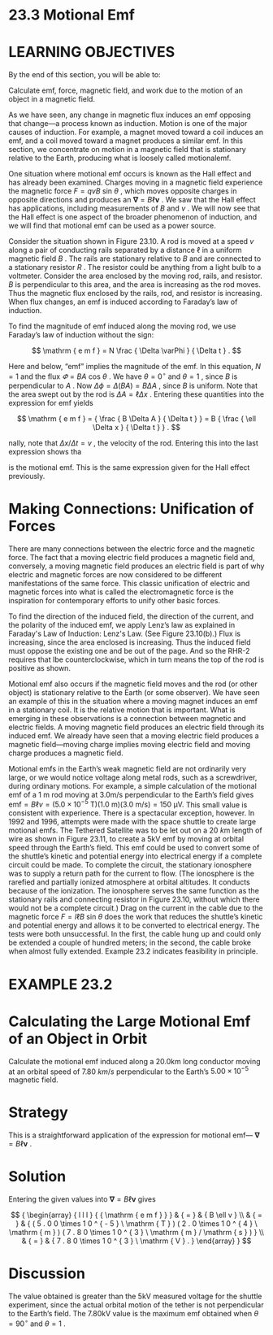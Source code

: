 # 23.3 Motional Emf

# LEARNING OBJECTIVES

By the end of this section, you will be able to:

Calculate emf, force, magnetic field, and work due to the motion of an object in a magnetic field.

As we have seen, any change in magnetic flux induces an emf opposing that change—a process known as induction. Motion is one of the major causes of induction. For example, a magnet moved toward a coil induces an emf, and a coil moved toward a magnet produces a similar emf. In this section, we concentrate on motion in a magnetic field that is stationary relative to the Earth, producing what is loosely called motionalemf.

One situation where motional emf occurs is known as the Hall effect and has already been examined. Charges moving in a magnetic field experience the magnetic force $F = q v B$ sin $\theta$ , which moves opposite charges in opposite directions and produces an $\mathbf { \nabla } = B \ell \boldsymbol { v }$ . We saw that the Hall effect has applications, including measurements of $B$ and $v$ . We will now see that the Hall effect is one aspect of the broader phenomenon of induction, and we will find that motional emf can be used as a power source.

Consider the situation shown in Figure 23.10. A rod is moved at a speed $v$ along a pair of conducting rails separated by a distance $\ell$ in a uniform magnetic field $B$ . The rails are stationary relative to $B$ and are connected to a stationary resistor $R$ . The resistor could be anything from a light bulb to a voltmeter. Consider the area enclosed by the moving rod, rails, and resistor. $B$ is perpendicular to this area, and the area is increasing as the rod moves. Thus the magnetic flux enclosed by the rails, rod, and resistor is increasing. When flux changes, an emf is induced according to Faraday’s law of induction.

To find the magnitude of emf induced along the moving rod, we use Faraday’s law of induction without the sign:

$$
\mathrm { e m f } = N \frac { \Delta \varPhi } { \Delta t } .
$$

Here and below, “emf” implies the magnitude of the emf. In this equation, $N = 1$ and the flux $\varPhi = B A$ cos $\theta$ . We have $\theta = 0 ^ { \circ }$ and $\theta = 1$ , since $B$ is perpendicular to $A$ . Now $\Delta \phi = \Delta ( B A ) = B \Delta A$ , since $B$ is uniform. Note that the area swept out by the rod is $\Delta A = \ell \Delta x$ . Entering these quantities into the expression for emf yields

$$
\mathrm { e m f } = { \frac { B \Delta A } { \Delta t } } = B { \frac { \ell \Delta x } { \Delta t } } .
$$

nally, note that $\Delta x / \Delta t = v$ , the velocity of the rod. Entering this into the last expression shows tha

is the motional emf. This is the same expression given for the Hall effect previously.

# Making Connections: Unification of Forces

There are many connections between the electric force and the magnetic force. The fact that a moving electric field produces a magnetic field and, conversely, a moving magnetic field produces an electric field is part of why electric and magnetic forces are now considered to be different manifestations of the same force. This classic unification of electric and magnetic forces into what is called the electromagnetic force is the inspiration for contemporary efforts to unify other basic forces.

To find the direction of the induced field, the direction of the current, and the polarity of the induced emf, we apply Lenz’s law as explained in Faraday's Law of Induction: Lenz's Law. (See Figure 23.10(b).) Flux is increasing, since the area enclosed is increasing. Thus the induced field must oppose the existing one and be out of the page. And so the RHR-2 requires that Ibe counterclockwise, which in turn means the top of the rod is positive as shown.

Motional emf also occurs if the magnetic field moves and the rod (or other object) is stationary relative to the Earth (or some observer). We have seen an example of this in the situation where a moving magnet induces an emf in a stationary coil. It is the relative motion that is important. What is emerging in these observations is a connection between magnetic and electric fields. A moving magnetic field produces an electric field through its induced emf. We already have seen that a moving electric field produces a magnetic field—moving charge implies moving electric field and moving charge produces a magnetic field.

Motional emfs in the Earth’s weak magnetic field are not ordinarily very large, or we would notice voltage along metal rods, such as a screwdriver, during ordinary motions. For example, a simple calculation of the motional emf of a 1 m rod moving at $3 . 0 \mathsf { m } / \mathsf { s }$ perpendicular to the Earth’s field gives $\mathrm { e m f } = B \ell v = ( 5 . 0 \times 1 0 ^ { - 5 } \ \mathrm { T ) ( 1 . 0 \ m ) ( 3 . 0 \ m / s ) = 1 5 0 \ \mu V } .$ This small value is consistent with experience. There is a spectacular exception, however. In 1992 and 1996, attempts were made with the space shuttle to create large motional emfs. The Tethered Satellite was to be let out on a $2 0 \ k \mathsf { m }$ length of wire as shown in Figure 23.11, to create a $5 \mathsf { k V }$ emf by moving at orbital speed through the Earth’s field. This emf could be used to convert some of the shuttle’s kinetic and potential energy into electrical energy if a complete circuit could be made. To complete the circuit, the stationary ionosphere was to supply a return path for the current to flow. (The ionosphere is the rarefied and partially ionized atmosphere at orbital altitudes. It conducts because of the ionization. The ionosphere serves the same function as the stationary rails and connecting resistor in Figure 23.10, without which there would not be a complete circuit.) Drag on the current in the cable due to the magnetic force $F = I \ell B$ sin $\theta$ does the work that reduces the shuttle’s kinetic and potential energy and allows it to be converted to electrical energy. The tests were both unsuccessful. In the first, the cable hung up and could only be extended a couple of hundred meters; in the second, the cable broke when almost fully extended. Example 23.2 indicates feasibility in principle.

# EXAMPLE 23.2

# Calculating the Large Motional Emf of an Object in Orbit

Calculate the motional emf induced along a $2 0 . 0 \mathsf { k m }$ long conductor moving at an orbital speed of $7 . 8 0 \ k m / s$ perpendicular to the Earth’s $5 . 0 0 \times 1 0 ^ { - 5 }$ magnetic field.

# Strategy

This is a straightforward application of the expression for motional emf— $\mathbf { \nabla } = B \ell \boldsymbol { v }$ .

# Solution

Entering the given values into $\mathbf { \nabla } = B \ell \boldsymbol { v }$ gives

$$
{ \begin{array} { l l l } { { \mathrm { e m f } } } & { = } & { B \ell v } \\ & { = } & { ( 5 . 0 0 \times 1 0 ^ { - 5 } \ \mathrm { T } ) ( 2 . 0 \times 1 0 ^ { 4 } \ \mathrm { m } ) ( 7 . 8 0 \times 1 0 ^ { 3 } \ \mathrm { m } / \mathrm { s } ) } \\ & { = } & { 7 . 8 0 \times 1 0 ^ { 3 } \ \mathrm { V } . } \end{array} }
$$

# Discussion

The value obtained is greater than the $5 \mathsf { k V }$ measured voltage for the shuttle experiment, since the actual orbital motion of the tether is not perpendicular to the Earth’s field. The $7 . 8 0 \mathsf { k V }$ value is the maximum emf obtained when $\theta = 9 0 ^ { \circ }$ and $\theta = 1$ .